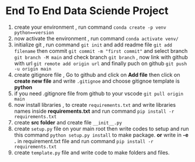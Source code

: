 # End To End Data Sciende Project

1. create your environment , run command `conda create -p venv python==version`
2. now activate the environment , run command `conda activate venv/`
3. initialize git , run command `git init` and add readme file `git add filename` then commit `git commit -m "first commit"` and select branch `git branch -M main` and check branch `git branch` , now link with github with url `git remote add origin url` and finally puch on github `git push -u origin main`
4. create gitignore file , Go to github and click on **Add file** then click on **create new file** and write `.gitignoe` and choose gitignoe template is **python**
5. if you need .gitignore file from github to your vscode `git pull origin main`
6. now install libraries , to create `requirements.txt` and write libraries names inside **requirements.txt** and run command `pip install -r requirements.txt`
7. create **src folder** and create file `__init__.py`
8. create `setup.py` file on your main root then write codes to setup and run this command `python setup.py install` to make package. **or** write in **-e .** in requirement.txt file and run command `pip install -r requirements.txt`
9. create `template.py` file and write code to make folders and files.
